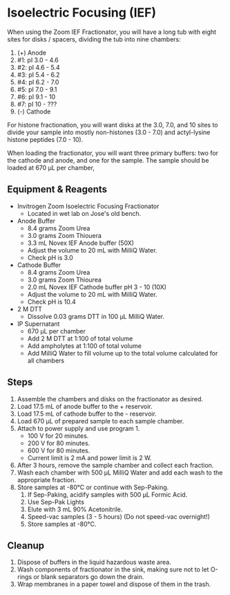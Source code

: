 # Isoelectric Focusing (IEF)

When using the Zoom IEF Fractionator, you will have a long tub with eight
sites for disks / spacers, dividing the tub into nine chambers:

1. (+) Anode
2. #1: pI 3.0 - 4.6
3. #2: pI 4.6 - 5.4
4. #3: pI 5.4 - 6.2
5. #4: pI 6.2 - 7.0
6. #5: pI 7.0 - 9.1
7. #6: pI 9.1 - 10
8. #7: pI 10 - ???
9. (-) Cathode

For histone fractionation, you will want disks at the 3.0, 7.0, and 10 sites to
divide your sample into mostly non-histones (3.0 - 7.0) and actyl-lysine
histone peptides (7.0 - 10).

When loading the fractionator, you will want three primary buffers: two for the
cathode and anode, and one for the sample. The sample should be loaded at 670
μL per chamber,

## Equipment & Reagents

* Invitrogen Zoom Isoelectric Focusing Fractionator
    * Located in wet lab on Jose's old bench.
* Anode Buffer
    * 8.4 grams Zoom Urea
    * 3.0 grams Zoom Thiouera
    * 3.3 mL Novex IEF Anode buffer (50X)
    * Adjust the volume to 20 mL with MilliQ Water.
    * Check pH is 3.0
* Cathode Buffer
    * 8.4 grams Zoom Urea
    * 3.0 grams Zoom Thiourea
    * 2.0 mL Novex IEF Cathode buffer pH 3 - 10 (10X)
    * Adjust the volume to 20 mL with MilliQ Water.
    * Check pH is 10.4
* 2 M DTT
    * Dissolve 0.03 grams DTT in 100 μL MilliQ Water.
* IP Supernatant
    * 670 μL per chamber
    * Add 2 M DTT at 1:100 of total volume
    * Add ampholytes at 1:100 of total volume
    * Add MilliQ Water to fill volume up to the total volume calculated for all
      chambers

## Steps

1. Assemble the chambers and disks on the fractionator as desired.
2. Load 17.5 mL of anode buffer to the + reservoir.
3. Load 17.5 mL of cathode buffer to the - reservoir.
4. Load 670 μL of prepared sample to each sample chamber.
5. Attach to power supply and use program 1.
    * 100 V for 20 minutes.
    * 200 V for 80 minutes.
    * 600 V for 80 minutes.
    * Current limit is 2 mA and power limit is 2 W.
6. After 3 hours, remove the sample chamber and collect each fraction.
7. Wash each chamber with 500 μL MilliQ Water and add each wash to the appropriate
   fraction.
8. Store samples at -80°C or continue with Sep-Paking.
    1. If Sep-Paking, acidify samples with 500 μL Formic Acid.
    2. Use Sep-Pak Lights
    3. Elute with 3 mL 90% Acetonitrile.
    4. Speed-vac samples (3 - 5 hours) (Do not speed-vac overnight!)
    5. Store samples at -80°C.

## Cleanup

1. Dispose of buffers in the liquid hazardous waste area.
2. Wash components of fractionator in the sink, making sure not to let O-rings
   or blank separators go down the drain.
3. Wrap membranes in a paper towel and dispose of them in the trash.
